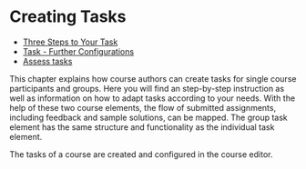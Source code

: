 # Creating Tasks

  * [Three Steps to Your Task](Three_Steps_to_Your_Task.md)
  * [Task - Further Configurations](Task_-_Further_Configurations.md)
  * [Assess tasks](Assess_tasks.md)

This chapter explains how course authors can create tasks for single course
participants and groups. Here you will find an step-by-step instruction as
well as information on how to adapt tasks according to your needs. With the
help of these two course elements, the flow of submitted assignments,
including feedback and sample solutions, can be mapped. The group task element
has the same structure and functionality as the individual task element.

The tasks of a course are created and configured in the course editor.